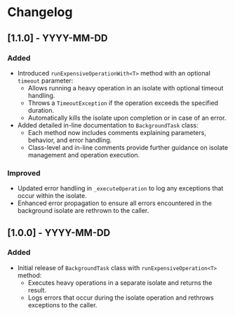 # Changelog

## [1.1.0] - YYYY-MM-DD
### Added
- Introduced `runExpensiveOperationWith<T>` method with an optional `timeout` parameter:
  - Allows running a heavy operation in an isolate with optional timeout handling.
  - Throws a `TimeoutException` if the operation exceeds the specified duration.
  - Automatically kills the isolate upon completion or in case of an error.
- Added detailed in-line documentation to `BackgroundTask` class:
  - Each method now includes comments explaining parameters, behavior, and error handling.
  - Class-level and in-line comments provide further guidance on isolate management and operation execution.

### Improved
- Updated error handling in `_executeOperation` to log any exceptions that occur within the isolate.
- Enhanced error propagation to ensure all errors encountered in the background isolate are rethrown to the caller.

## [1.0.0] - YYYY-MM-DD
### Added
- Initial release of `BackgroundTask` class with `runExpensiveOperation<T>` method:
  - Executes heavy operations in a separate isolate and returns the result.
  - Logs errors that occur during the isolate operation and rethrows exceptions to the caller.
